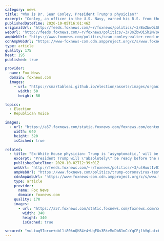 ```yaml
---
category: news
title: "Who is Dr. Sean Conley, President Trump's physician?"
excerpt: "Conley, an officer in the U.S. Navy, earned his B.S. from the University of Notre Dame in 2002, according to his LinkedIn. He earned his D.O. from the Philadelphia College of Osteopathic Medicine and is an experienced emergency physician."
publishedDateTime: 2020-10-05T16:01:46Z
originalUrl: "http://feeds.foxnews.com/~r/foxnews/politics/~3/BoZbwOiSh2M/sean-conley-walter-reed-osteopathic-medicine"
webUrl: "http://feeds.foxnews.com/~r/foxnews/politics/~3/BoZbwOiSh2M/sean-conley-walter-reed-osteopathic-medicine"
ampWebUrl: "https://www.foxnews.com/politics/sean-conley-walter-reed-osteopathic-medicine.amp"
cdnAmpWebUrl: "https://www-foxnews-com.cdn.ampproject.org/c/s/www.foxnews.com/politics/sean-conley-walter-reed-osteopathic-medicine.amp"
type: article
quality: 175
heat: 195
published: true

provider:
  name: Fox News
  domain: foxnews.com
  images:
    - url: "https://smartableai.github.io/election/assets/images/organizations/foxnews.com-50x50.jpg"
      width: 50
      height: 50

topics:
  - Election
  - Republican Voice

images:
  - url: "https://a57.foxnews.com/static.foxnews.com/foxnews.com/content/uploads/2020/10/640/320/AP20278602412679-1.jpg?ve=1&tl=1"
    width: 640
    height: 320
    isCached: true

related:
  - title: "Ex-White House physician: Trump is ‘asymptomatic,’ will be ready for next debate"
    excerpt: "President Trump will \"absolutely\" be ready before the next presidential debate against Joe Biden, his former White House physician tells \"Fox & Friends.\""
    publishedDateTime: 2020-10-02T12:39:01Z
    webUrl: "http://feeds.foxnews.com/~r/foxnews/politics/~3/ulHuutIv0IY/trump-coronavirus-test-positive-debate-biden-white-house-physician-dr-ronny-jackson"
    ampWebUrl: "https://www.foxnews.com/politics/trump-coronavirus-test-positive-debate-biden-white-house-physician-dr-ronny-jackson.amp"
    cdnAmpWebUrl: "https://www-foxnews-com.cdn.ampproject.org/c/s/www.foxnews.com/politics/trump-coronavirus-test-positive-debate-biden-white-house-physician-dr-ronny-jackson.amp"
    type: article
    provider:
      name: Fox News
      domain: foxnews.com
    quality: 170
    images:
      - url: "https://a57.foxnews.com/static.foxnews.com/foxnews.com/content/uploads/2018/09/340/340/calebparkeheadshot0622182.jpg?ve=1&tl=1"
        width: 340
        height: 340
        isCached: true

secured: "vuLtuq5Iorxe+obl1i80knQH84+4+UqEOv3RkeMoDb81nCcYqCEjlhVqLatcQvhUwiDy37wlpG7F9LtnmSEJQpmVRx/j4U3Vcuxfork9BnRE8zLSVR6uVLgb0iQKleXyTxLpws0DNmyh7mJLe5hHJ61MN8yLJ1cvyVcyOHJa9L6VOyoP1gT85lw2ErNEsI2ac7pSOaPsMSvPt0ApFkIFzfez5U4xB4DFTZB4XD69zFkXLF9rFPgW4vc17C3EBApNtN4H5jrzRhCJmBpD/oJSoABLQimQRvyZOWNaZ4GR58YPGboeEeuKBmWSB8opjZq4fn5awMaj1r4bhuaeMv9jLpdFZUuPIpR993PJexAH2jA=;i6VjA3Ml3bwBzwbjRY0wvw=="
---
```


